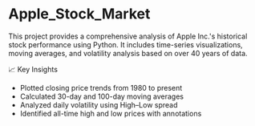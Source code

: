 # Apple_Stock_Market
This project provides a comprehensive analysis of Apple Inc.'s historical stock performance using Python. It includes time-series visualizations, moving averages, and volatility analysis based on over 40 years of data.

 📈 Key Insights

- Plotted closing price trends from 1980 to present
- Calculated 30-day and 100-day moving averages
- Analyzed daily volatility using High–Low spread
- Identified all-time high and low prices with annotations
